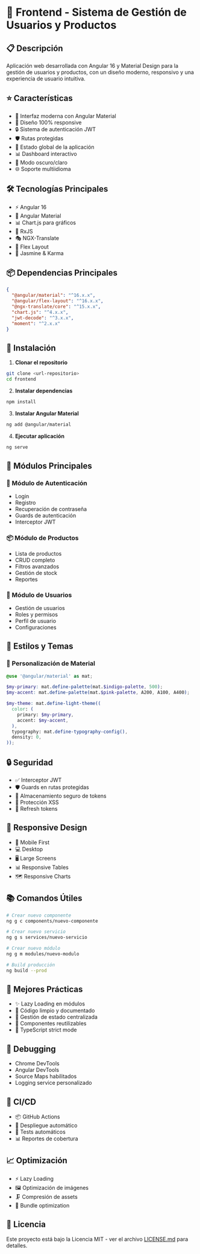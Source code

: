 # 🚀 Frontend - Sistema de Gestión de Usuarios y Productos

## 📋 Descripción
Aplicación web desarrollada con Angular 16 y Material Design para la gestión de usuarios y productos, con un diseño moderno, responsivo y una experiencia de usuario intuitiva.

## ⭐ Características
- 🎨 Interfaz moderna con Angular Material
- 📱 Diseño 100% responsive
- 🔒 Sistema de autenticación JWT
- 🛡️ Rutas protegidas
- 🔄 Estado global de la aplicación
- 📊 Dashboard interactivo
- 🌙 Modo oscuro/claro
- 🌐 Soporte multiidioma

## 🛠️ Tecnologías Principales
- ⚡ Angular 16
- 🎨 Angular Material
- 📊 Chart.js para gráficos
- 🔄 RxJS
- 🎭 NGX-Translate
- 📱 Flex Layout
- 🧪 Jasmine & Karma

## 📦 Dependencias Principales
```json
{
  "@angular/material": "^16.x.x",
  "@angular/flex-layout": "^16.x.x",
  "@ngx-translate/core": "^15.x.x",
  "chart.js": "^4.x.x",
  "jwt-decode": "^3.x.x",
  "moment": "^2.x.x"
}
```

## 🚀 Instalación

1. **Clonar el repositorio**
```bash
git clone <url-repositorio>
cd frontend
```

2. **Instalar dependencias**
```bash
npm install
```

3. **Instalar Angular Material**
```bash
ng add @angular/material
```

4. **Ejecutar aplicación**
```bash
ng serve
```

## 🎯 Módulos Principales

### 🔐 Módulo de Autenticación
- Login
- Registro
- Recuperación de contraseña
- Guards de autenticación
- Interceptor JWT

### 📦 Módulo de Productos
- Lista de productos
- CRUD completo
- Filtros avanzados
- Gestión de stock
- Reportes

### 👥 Módulo de Usuarios
- Gestión de usuarios
- Roles y permisos
- Perfil de usuario
- Configuraciones

## 💅 Estilos y Temas

### 🎨 Personalización de Material
```scss
@use '@angular/material' as mat;

$my-primary: mat.define-palette(mat.$indigo-palette, 500);
$my-accent: mat.define-palette(mat.$pink-palette, A200, A100, A400);

$my-theme: mat.define-light-theme((
  color: (
    primary: $my-primary,
    accent: $my-accent,
  ),
  typography: mat.define-typography-config(),
  density: 0,
));
```

## 🔒 Seguridad
- ✅ Interceptor JWT
- 🛡️ Guards en rutas protegidas
- 🔐 Almacenamiento seguro de tokens
- 🚫 Protección XSS
- 🔄 Refresh tokens

## 📱 Responsive Design
- 📱 Mobile First
- 💻 Desktop
- 🖥️ Large Screens
- 📊 Responsive Tables
- 🗺️ Responsive Charts


## 📚 Comandos Útiles
```bash
# Crear nuevo componente
ng g c components/nuevo-componente

# Crear nuevo servicio
ng g s services/nuevo-servicio

# Crear nuevo módulo
ng g m modules/nuevo-modulo

# Build producción
ng build --prod
```

## 🌟 Mejores Prácticas
- ✨ Lazy Loading en módulos
- 📏 Código limpio y documentado
- 🔄 Gestión de estado centralizada
- 🎯 Componentes reutilizables
- 📝 TypeScript strict mode

## 🐛 Debugging
- Chrome DevTools
- Angular DevTools
- Source Maps habilitados
- Logging service personalizado

## 🔄 CI/CD
- 📦 GitHub Actions
- 🚀 Despliegue automático
- 🧪 Tests automáticos
- 📊 Reportes de cobertura

## 📈 Optimización
- ⚡ Lazy Loading
- 🖼️ Optimización de imágenes
- 🗜️ Compresión de assets
- 🚀 Bundle optimization



## 📝 Licencia
Este proyecto está bajo la Licencia MIT - ver el archivo [LICENSE.md](LICENSE.md) para detalles.

